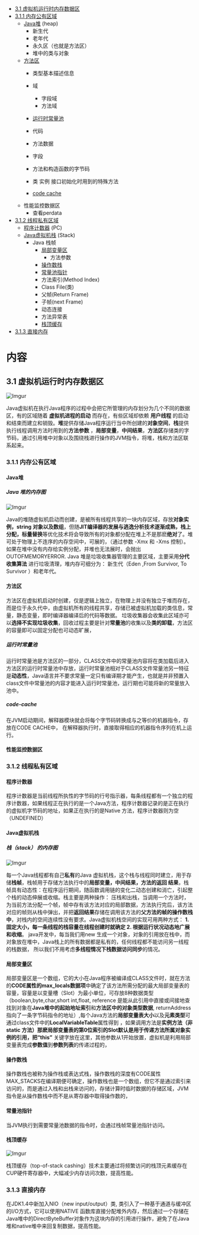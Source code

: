 

 *  [3.1  虚拟机运行时内存数据区](#31--虚拟机运行时内)
  * [3.1.1  内存公有区域](#311--内存公有区域)
       *  [Java堆](#Java堆 ) (heap)
          *  新生代
          *  老年代
          *  永久区（也就是方法区）
          *  堆中的类与对象
      *  [方法区](#方法区)
          *  类型基本描述信息
          *  域
             *  字段域
             *  方法域
             
          *  [运行时常量池](#运行时常量池)
          *  代码
          *  方法数据
          *  字段
          *  方法和构造函数的字节码
          *  类 实例 接口初始化时用到的特殊方法
          *  [code cache](#code-cache)
      *   性能监控数据区 
          *  查看perdata
  * [3.1.2  线程私有区域](#312--线程私有区域)
      *  [程序计数器](#程序计数器) (PC)
      *  [Java虚拟机栈](#Java虚拟机栈) (Stack)
          *  Java 栈帧
             *  [局部变量区](#局部变量区)
                *  方法参数
             *  [操作数栈](#操作数栈)
             *  [常量池指针](#常量池指针)
             *  方法索引(Method Index)
             *  Class File(类)
             *  父帧(Return Frame)
             *  子帧(next Frame)
             *  动态连接
             *  方法异常表
             *  [栈顶缓存](#栈顶缓存)
  *   [3.1.3  直接内存](#313--直接内存)


# 内容

## 3.1  虚拟机运行时内存数据区

![Imgur](https://farm5.staticflickr.com/4844/44526811110_9affbba6c2_o.jpg)

   Java虚拟机在执行Java程序的过程中会把它所管理的内存划分为几个不同的数据区，有的区域随着 **虚拟机进程的启动** 而存在，有些区域却依赖
   **用户线程** 的启动和结束而建立和销毁。**堆**提供存储Java程序运行当中所创建的**对象空间**，**栈**提供执行线程调用方法时用到的**方法参数**
   ，**局部变量**，**中间结果**，**方法区**存储类的字节码，通过引用堆中对象以及围绕栈进行操作的JVM指令，将堆，栈和方法区联系起来。

### 3.1.1  内存公有区域
#### Java堆 
#####   **Java 堆的内存图**
   
   ![Imgur](https://farm5.staticflickr.com/4876/45634912874_19b30292af_o.jpg)
   
   Java的堆随虚拟机启动而创建，是被所有线程共享的一块内存区域，存放**对象实例，string 对象以及数组**，但随**JIT编译器的发展与逃逸分析技术逐渐成熟，栈上分配，标量替换**等优化技术将会导致所有的对象都分配在堆上不是那麽**绝对**了。堆可处于物理上不连序的内存空间中，可展的，（通过参数 -Xmx 和
   -Xms 控制）。如果在堆中没有内存给实例分配，并堆也无法展时，会抛出OUTOFMEMORYERROR. Java 堆是垃圾收集器管理的主要区域，主要采用**分代收集算法**
  进行垃圾清理，堆内存可细分为： 新生代（Eden ,From Survivor, To Survivor ）和老年代。
   
   
#### 方法区

   方法区在虚拟机启动时创建，仅是逻辑上独立，在物理上并没有独立于堆而存在，而是位于永久代中，由虚拟机所有的线程共享，存储已被虚拟机加载的类信息，常量，静态变量，即时编译器编译后的代码等数据。
   垃圾收集器会收集此区域亦可以**选择不实现垃圾收集**，回收过程主要是针对**常量池**的收集以及**类的卸载**，方法区的容量即可以固定分配也可动态旷展，
   
##### 运行时常量池   
   运行时常量池是方法区的一部分，CLASS文件中的常量池内容将在类加载后进入方法区的运行时常量池中存放，运行时常量池相对于CLASS文件常量池另一特征是**动态性**，Java语言并不要求常量一定只有编译期才能产生，也就是并非预置入class文件中常量池的内容才能进入运行时常量池，运行期也可能将新的常量放入池中。

##### code-cache
  在JVM启动期间，解释器模块就会将每个字节码转换成与之等价的机器指令，存放在CODE CACHE中， 在解释器执行时，直接取得相应的机器指令序列在机上运行。

#### 性能监控数据区

### 3.1.2  线程私有区域

#### 程序计数器

   程序计数器是当前线程所执性的字节码的行号指示器，每条线程都有一个独立的程序计数器，如果线程正在执行的是一个Java方法，程序计数器记录的是正在执行
   的虚拟机字节码的地址，如果正在执行的是Native 方法，程序计数器则为空（UNDEFINED）
   
#### Java虚拟机栈

#####   **栈（stack） 的内存图**
![Imgur](https://farm5.staticflickr.com/4827/32491357838_44122ee017_o.jpg)

   每一个Java线程都有自己**私有**的Java 虚拟机栈，这个栈与线程同时建立，用于存储**栈帧**，栈帧用于存储方法执行中的**局部变量，中间结果，方法的返回
   结果**，栈帧具有动态性：在程序运行期间，随函数调用链的变化二动态创建和消亡，引起整个栈的动态伸展或收缩。栈主要是两种操作： 压栈和出栈，当调用一个方法时，为当前方法分配一个帧，帧中存有该方法对应的局部数据，方法执行完后，该方法对应的帧则从栈中弹出，并把**返回结果**存储在调用该方法的**父方法的帧的操作数栈中**，对栈内的空间连续性没有要求。Java虚拟机栈空间的实现可用两种方式： **1. 固定大小，每一条线程的栈容量在线程创建时就确定 2. 根据运行状况动态地广展和收缩**。 
   java开发中，每当我们用new 生成一个对象，对象的引用放在栈中，而对象放在堆中，Java栈上的所有数据都是私有的，任何线程都不能访问另一线程的栈数据，
   所以我们不用考虑**多线程情况下栈数据访问同步**的情况。
   
#### 局部变量区

  局部变量区是一个数组，它的大小在Java程序被编译成CLASS文件时，就在方法的**CODE属性的max_locals数据项**中确定了该方法所需分配的最大局部变量表的容量，容量是以变量槽（Slot）为最小单位，可存放8种数据类型（boolean,byte,char,short int,float, reference 是能从此引用中直接或间接地查找到对象在**Java堆中的起始地址索引**和**方法区中的对象类型数据**, returnAddress 指向了一条字节码指令的地址）,每个Java方法的**局部变量表大小**以及**元素类型**可通过class文件中的**LocalVariableTable**属性得到 ，如果调用方法是**实例方法（非static 方法）**那麽局部变量表的第0位索引的Slot默认是用于传递方法所属对象实例的引用，把**“this”** 关键字放在这里，其他参数从1开始放置，虚拟机是利用局部变量表完成**参数值**到**参数列表**的传递过程的，

#### 操作数栈
   操作数栈也被称为操作栈或表达式栈，操作数栈的深度有CODE属性MAX_STACKS在编译期便可确定，操作数栈也是一个数组，但它不是通过索引来访问的，而是通过入栈和出栈来访问的，存储计算时临时数据的存储区域，JVM指令是从操作数栈中而不是从寄存器中取得操作数的，
  
   
#### 常量池指针   
   当JVM执行到需要常量池数据的指令时，会通过栈帧常量池指针访问。
   
#### 栈顶缓存

![Imgur](https://farm5.staticflickr.com/4808/31458097167_930f7484e5_o.jpg)

   栈顶缓存（top-of-stack cashing）技术主要通过将频繁访问的栈顶元素缓存在CUP硬件寄存器中，大幅减少内存访问次数，提高性能。

   
### 3.1.3  直接内存   

   在JDK1.4中新加入NIO（new input/output）类, 类引入了一种基于通道与缓冲区的I/O方式，它可以使用NATIVE 函数库直接分配堆外内存，然后通过一个存储在Java堆中的DirectByteBuffer对象作为这块内存的引用进行操作，避免了在Java堆和native堆中来回复制数据，提高性能。






